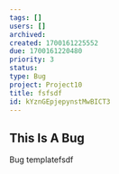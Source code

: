 ```yaml
---
tags: []
users: []
archived: 
created: 1700161225552
due: 1700161220480
priority: 3
status: 
type: Bug
project: Project10
title: fsfsdf
id: kYznGEpjepynstMwBICT3
---
```

<!-- GENERATED WITH GITDOWN; DO NOT CHANGE -->

## This Is A Bug

Bug templatefsdf